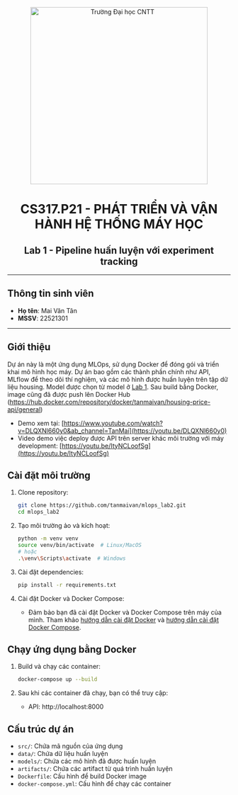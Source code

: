 <p align="center">
  <a href="https://www.uit.edu.vn/">
    <img src="https://i.imgur.com/WmMnSRt.png" alt="Trường Đại học CNTT" width="400">
  </a>
</p>

<h1 align="center"><b>CS317.P21 - PHÁT TRIỂN VÀ VẬN HÀNH HỆ THỐNG MÁY HỌC</b></h1>
<h2 align="center"><b>Lab 1 - Pipeline huấn luyện với experiment tracking</b></h2>

---

## Thông tin sinh viên
- **Họ tên**: Mai Văn Tân
- **MSSV**: 22521301

---

## Giới thiệu

Dự án này là một ứng dụng MLOps, sử dụng Docker để đóng gói và triển khai mô hình học máy. Dự án bao gồm các thành phần chính như API, MLflow để theo dõi thí nghiệm, và các mô hình được huấn luyện trên tập dữ liệu housing. Model được chọn từ model ở [Lab 1](https://github.com/tanmaivan/cs317). Sau build bằng Docker, image cũng đã được push lên Docker Hub (https://hub.docker.com/repository/docker/tanmaivan/housing-price-api/general)

- Demo xem tại: [https://www.youtube.com/watch?v=DLQXNl660y0&ab_channel=TanMai](https://youtu.be/DLQXNl660y0)
- Video demo việc deploy được API trên server khác môi trường với máy development: [https://youtu.be/ItyNCLoofSg](https://youtu.be/ItyNCLoofSg)

## Cài đặt môi trường

1. Clone repository:

    ```bash
    git clone https://github.com/tanmaivan/mlops_lab2.git
    cd mlops_lab2
    ```

2. Tạo môi trường ảo và kích hoạt:

    ```bash
    python -m venv venv
    source venv/bin/activate  # Linux/MacOS
    # hoặc
    .\venv\Scripts\activate  # Windows
    ```

3. Cài đặt dependencies:

    ```bash
    pip install -r requirements.txt
    ```

4. Cài đặt Docker và Docker Compose:
    - Đảm bảo bạn đã cài đặt Docker và Docker Compose trên máy của mình. Tham khảo [hướng dẫn cài đặt Docker](https://docs.docker.com/get-docker/) và [hướng dẫn cài đặt Docker Compose](https://docs.docker.com/compose/install/).

## Chạy ứng dụng bằng Docker

1. Build và chạy các container:

    ```bash
    docker-compose up --build
    ```

2. Sau khi các container đã chạy, bạn có thể truy cập:
    - API: http://localhost:8000

## Cấu trúc dự án

-   `src/`: Chứa mã nguồn của ứng dụng
-   `data/`: Chứa dữ liệu huấn luyện
-   `models/`: Chứa các mô hình đã được huấn luyện
-   `artifacts/`: Chứa các artifact từ quá trình huấn luyện
-   `Dockerfile`: Cấu hình để build Docker image
-   `docker-compose.yml`: Cấu hình để chạy các container

